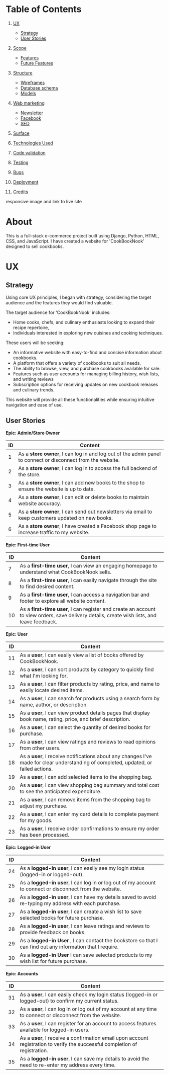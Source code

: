 # Table of Contents 
1. [UX](#ux)
    - [Strategy](#strategy)
    - [User Stories](#user-stories)

2. [Scope](#scope)
    - [Features](#features)
    - [Future Features](#future-features)

3. [Structure](#structure)
    - [Wireframes](#wireframes)
    - [Database schema](#database-schema)
    - [Models](#models)

4. [Web marketing](#web-marketing)
    - [Newsletter](#newsletter)
    - [Facebook](#facebook)
    - [SEO](#seo)

5. [Surface](#surface)

6. [Technologies Used](#technologies-used)

7. [Code validation](#code-validation)

8. [Testing](#testing)

9. [Bugs](#bugs)

10. [Deployment](#deployment)

11. [Credits](#credits)


responsive image and link to live site


# About
This is a full-stack e-commerce project built using Django, Python, HTML, CSS, and JavaScript. I have created a website for 'CookBookNook' designed to sell cookbooks.


#
# UX
## Strategy
Using core UX principles, I began with strategy, considering the target audience and the features they would find valuable.

The target audience for 'CookBookNook' includes:

- Home cooks, chefs, and culinary enthusiasts looking to expand their recipe repertoire,
- Individuals interested in exploring new cuisines and cooking techniques.

These users will be seeking:

- An informative website with easy-to-find and concise information about cookbooks.
- A platform that offers a variety of cookbooks to suit all needs. 
- The ability to browse, view, and purchase cookbooks available for sale.
- Features such as user accounts for managing billing history, wish lists, and writing reviews
- Subscription options for receiving updates on new cookbook releases and culinary trends.

This website will provide all these functionalities while ensuring intuitive navigation and ease of use.

## User Stories

**Epic: Admin/Store Owner**

| ID  | Content     |
| --- | ----------- |
| 1   | As a **store owner**, I can log in and log out of the admin panel to connect or disconnect from the website. |
| 2   | As a **store owner**, I can log in to access the full backend of the store. |
| 3   | As a **store owner**, I can add new books to the shop to ensure the website is up to date. |
| 4   | As a **store owner**, I can edit or delete books to maintain website accuracy. |
| 5   | As a **store owner**, I can send out newsletters via email to keep customers updated on new books. |
| 6   | As a **store owner**, I have created a Facebook shop page to increase traffic to my website. |

**Epic: First-time User**

| ID  | Content     |
| --- | ----------- |
| 7   | As a **first-time user**, I can view an engaging homepage to understand what CookBookNook sells. |
| 8   | As a **first-time user**, I can easily navigate through the site to find desired content. |
| 9   | As a **first-time user**, I can access a navigation bar and footer to explore all website content. |
| 10  | As a **first-time user**, I can register and create an account to view orders, save delivery details, create wish lists, and leave feedback. |

**Epic: User**

| ID  | Content     |
| --- | ----------- |
| 11  | As a **user**, I can easily view a list of books offered by CookBookNook. |
| 12  | As a **user**, I can sort products by category to quickly find what I'm looking for. |
| 13  | As a **user**, I can filter products by rating, price, and name to easily locate desired items. |
| 14  | As a **user**, I can search for products using a search form by name, author, or description. |
| 15  | As a **user**, I can view product details pages that display book name, rating, price, and brief description. |
| 16  | As a **user**, I can select the quantity of desired books for purchase. |
| 17  | As a **user**, I can view ratings and reviews to read opinions from other users. |
| 18  | As a **user**, I receive notifications about any changes I've made for clear understanding of completed, updated, or failed actions. |
| 19  | As a **user**, I can add selected items to the shopping bag. |
| 20  | As a **user**, I can view shopping bag summary and total cost to see the anticipated expenditure. |
| 21  | As a **user**, I can remove items from the shopping bag to adjust my purchase. |
| 22  | As a **user**, I can enter my card details to complete payment for my goods. |
| 23  | As a **user**, I receive order confirmations to ensure my order has been processed. |

**Epic: Logged-in User**

| ID  | Content     |
| --- | ----------- |
| 24  | As a **logged-in user**, I can easily see my login status (logged-in or logged-out). |
| 25  | As a **logged-in user**, I can log in or log out of my account to connect or disconnect from the website. |
| 26  | As a **logged-in user**, I can have my details saved to avoid re-typing my address with each purchase. |
| 27  | As a **logged-in user**, I can create a wish list to save selected books for future purchase. |
| 28  | As a **logged-in user**, I can leave ratings and reviews to provide feedback on books. |
| 29  | As a **logged-in User** , I can contact the bookstore so that I can find out any information that I require. |
| 30  | As a **logged-in User** I can save selected products to my wish list for future purchase. |


**Epic: Accounts**

| ID  | Content     |
| --- | ----------- |
| 31  | As a **user**, I can easily check my login status (logged-in or logged-out) to confirm my current status. |
| 32  | As a **user**, I can log in or log out of my account at any time to connect or disconnect from the website. |
| 33  | As a **user**, I can register for an account to access features available for logged-in users. |
| 34  | As a **user**, I receive a confirmation email upon account registration to verify the successful completion of registration. |
| 35  | As a **logged-in user**, I can save my details to avoid the need to re-enter my address every time. |

